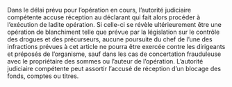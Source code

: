 Dans le délai prévu pour l’opération en cours, l’autorité judiciaire compétente accuse réception au déclarant qui fait alors procéder à l’exécution de ladite opération. Si celle-ci se révèle ultérieurement être une opération de blanchiment telle que prévue par la législation sur le contrôle des drogues et des précurseurs, aucune poursuite du chef de l’une des infractions prévues à cet article ne pourra être exercée contre les dirigeants et préposés de l’organisme, sauf dans les cas de concertation frauduleuse avec le propriétaire des sommes ou l’auteur de l’opération.
L’autorité judiciaire compétente peut assortir l’accusé de réception d’un blocage des fonds, comptes ou titres.